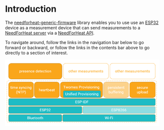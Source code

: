 # Introduction

The [needforheat-generic-firmware](https://github.com/energietransitie/needforheat-generic-firmware) library enables you to use use an [ESP32](https://en.wikipedia.org/wiki/ESP32) device as a measurement device that can send measurements to a [NeedForHeat server](https://github.com/energietransitie/needforheat-server-configuration) via a [NeedForHeat API](https://github.com/energietransitie/needforheat-server-api).

To navigate around, follow the links in the navigation bar below to go forward or backward, or follow the links in the contents bar above to go directly to a section of interest.

![NeedForHeat generic firmware functions overview](./needforheat-generic-firmware-functions.png)